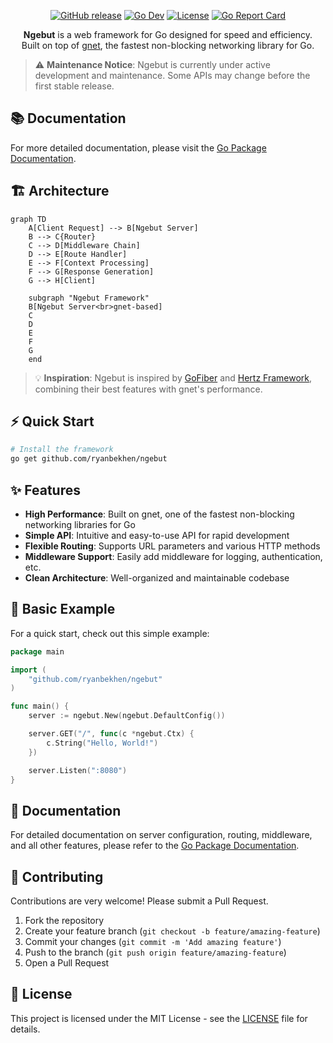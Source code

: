 <p align="center">
  <a href="https://github.com/ryanbekhen/ngebut/releases"><img src="https://img.shields.io/github/release/ryanbekhen/ngebut.svg?style=flat-square" alt="GitHub release"></a>
  <a href="https://pkg.go.dev/github.com/ryanbekhen/ngebut"><img src="https://img.shields.io/badge/go.dev-reference-007d9c?logo=go&logoColor=white&style=flat-square" alt="Go Dev"></a>
  <a href="https://github.com/ryanbekhen/ngebut/blob/master/LICENSE"><img src="https://img.shields.io/github/license/ryanbekhen/ngebut?style=flat-square" alt="License"></a>
  <a href="https://goreportcard.com/report/github.com/ryanbekhen/ngebut"><img src="https://goreportcard.com/badge/github.com/ryanbekhen/ngebut?style=flat-square" alt="Go Report Card"></a>
</p>

<p align="center">
  <b>Ngebut</b> is a web framework for Go designed for speed and efficiency.
  <br>
  Built on top of <a href="https://github.com/panjf2000/gnet">gnet</a>, the fastest non-blocking networking library for Go.
</p>

> ⚠️ **Maintenance Notice**: Ngebut is currently under active development and maintenance. Some APIs may change before the first stable release.

## 📚 Documentation

For more detailed documentation, please visit the [Go Package Documentation](https://pkg.go.dev/github.com/ryanbekhen/ngebut).

## 🏗️ Architecture

```mermaid
graph TD
    A[Client Request] --> B[Ngebut Server]
    B --> C{Router}
    C --> D[Middleware Chain]
    D --> E[Route Handler]
    E --> F[Context Processing]
    F --> G[Response Generation]
    G --> H[Client]

    subgraph "Ngebut Framework"
    B[Ngebut Server<br>gnet-based]
    C
    D
    E
    F
    G
    end
```

> 💡 **Inspiration**: Ngebut is inspired by [GoFiber](https://github.com/gofiber/fiber) and [Hertz Framework](https://github.com/cloudwego/hertz), combining their best features with gnet's performance.

## ⚡️ Quick Start

```bash
# Install the framework
go get github.com/ryanbekhen/ngebut
```

## ✨ Features

- **High Performance**: Built on gnet, one of the fastest non-blocking networking libraries for Go
- **Simple API**: Intuitive and easy-to-use API for rapid development
- **Flexible Routing**: Supports URL parameters and various HTTP methods
- **Middleware Support**: Easily add middleware for logging, authentication, etc.
- **Clean Architecture**: Well-organized and maintainable codebase

## 🚀 Basic Example

For a quick start, check out this simple example:

```go
package main

import (
	"github.com/ryanbekhen/ngebut"
)

func main() {
	server := ngebut.New(ngebut.DefaultConfig())

	server.GET("/", func(c *ngebut.Ctx) {
		c.String("Hello, World!")
	})

	server.Listen(":8080")
}
```

## 📖 Documentation

For detailed documentation on server configuration, routing, middleware, and all other features, please refer to the [Go Package Documentation](https://pkg.go.dev/github.com/ryanbekhen/ngebut).

## 🤝 Contributing

Contributions are very welcome! Please submit a Pull Request.

1. Fork the repository
2. Create your feature branch (`git checkout -b feature/amazing-feature`)
3. Commit your changes (`git commit -m 'Add amazing feature'`)
4. Push to the branch (`git push origin feature/amazing-feature`)
5. Open a Pull Request

## 📜 License

This project is licensed under the MIT License - see the [LICENSE](LICENSE) file for details.

